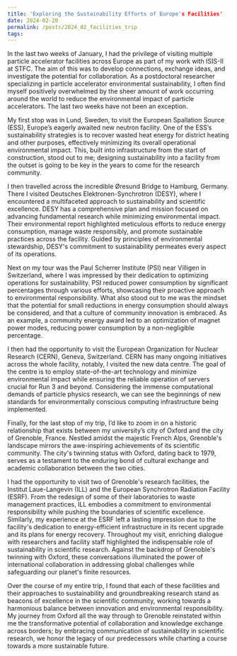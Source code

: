 ```yaml
---
title: 'Exploring the Sustainability Efforts of Europe's Facilities'
date: 2024-02-20
permalink: /posts/2024_02_facilities_trip
tags:
---
```


In the last two weeks of January, I had the privilege of visiting multiple particle accelerator facilities across Europe as part of my work with ISIS-II at STFC. The aim of this was to develop connections, exchange ideas, and investigate the potential for collaboration. As a postdoctoral researcher specializing in particle accelerator environmental sustainability, I often find myself positively overwhelmed by the sheer amount of work occurring around the world to reduce the environmental impact of particle accelerators. The last two weeks have not been an exception.

My first stop was in Lund, Sweden, to visit the European Spallation Source (ESS), Europe’s eagerly awaited new neutron facility. One of the ESS’s sustainability strategies is to recover wasted heat energy for district heating and other purposes, effectively minimizing its overall operational environmental impact. This, built into infrastructure from the start of construction, stood out to me; designing sustainability into a facility from the outset is going to be key in the years to come for the research community.

I then travelled across the incredible Øresund Bridge to Hamburg, Germany. There I visited Deutsches Elektronen-Synchrotron (DESY), where I encountered a multifaceted approach to sustainability and scientific excellence. DESY has a comprehensive plan and mission focused on advancing fundamental research while minimizing environmental impact. Their environmental report highlighted meticulous efforts to reduce energy consumption, manage waste responsibly, and promote sustainable practices across the facility. Guided by principles of environmental stewardship, DESY's commitment to sustainability permeates every aspect of its operations.

Next on my tour was the Paul Scherrer Institute (PSI) near Villigen in Switzerland, where I was impressed by their dedication to optimizing operations for sustainability. PSI reduced power consumption by significant percentages through various efforts, showcasing their proactive approach to environmental responsibility. What also stood out to me was the mindset that the potential for small reductions in energy consumption should always be considered, and that a culture of community innovation is embraced. As an example, a community energy award led to an optimization of magnet power modes, reducing power consumption by a non-negligible percentage.

I then had the opportunity to visit the European Organization for Nuclear Research (CERN), Geneva, Switzerland. CERN has many ongoing initiatives across the whole facility, notably, I visited the new data centre. The goal of the centre is to employ state-of-the-art technology and minimize environmental impact while ensuring the reliable operation of servers crucial for Run 3 and beyond. Considering the immense computational demands of particle physics research, we can see the beginnings of new standards for environmentally conscious computing infrastructure being implemented.

Finally, for the last stop of my trip, I’d like to zoom in on a historic relationship that exists between my university’s city of Oxford and the city of Grenoble, France. Nestled amidst the majestic French Alps, Grenoble's landscape mirrors the awe-inspiring achievements of its scientific community. The city's twinning status with Oxford, dating back to 1979, serves as a testament to the enduring bond of cultural exchange and academic collaboration between the two cities.

I had the opportunity to visit two of Grenoble's research facilities, the Institut Laue-Langevin (ILL) and the European Synchrotron Radiation Facility (ESRF). From the redesign of some of their laboratories to waste management practices, ILL embodies a commitment to environmental responsibility while pushing the boundaries of scientific excellence. Similarly, my experience at the ESRF left a lasting impression due to the facility's dedication to energy-efficient infrastructure in its recent upgrade and its plans for energy recovery. Throughout my visit, enriching dialogue with researchers and facility staff highlighted the indispensable role of sustainability in scientific research. Against the backdrop of Grenoble's twinning with Oxford, these conversations illuminated the power of international collaboration in addressing global challenges while safeguarding our planet's finite resources.

Over the course of my entire trip, I found that each of these facilities and their approaches to sustainability and groundbreaking research stand as beacons of excellence in the scientific community, working towards a harmonious balance between innovation and environmental responsibility. My journey from Oxford all the way through to Grenoble reinstated within me the transformative potential of collaboration and knowledge exchange across borders; by embracing communication of sustainability in scientific research, we honor the legacy of our predecessors while charting a course towards a more sustainable future.
